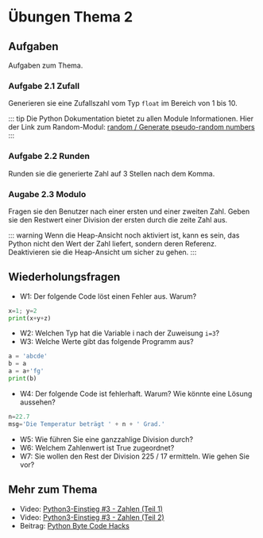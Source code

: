 # Übungen Thema 2

## Aufgaben

Aufgaben zum Thema.

### Aufgabe 2.1 Zufall

Generieren sie eine Zufallszahl vom Typ `float` im Bereich von 1 bis 10.

::: tip
Die Python Dokumentation bietet zu allen Module Informationen. Hier der Link zum Random-Modul: [random / Generate pseudo-random numbers](https://docs.python.org/3/library/random.html#module-random)
:::

### Aufgabe 2.2 Runden

Runden sie die generierte Zahl auf 3 Stellen nach dem Komma.

### Augabe 2.3 Modulo

Fragen sie den Benutzer nach einer ersten und einer zweiten Zahl. Geben sie den Restwert einer Division der ersten durch die zeite Zahl aus.

::: warning
Wenn die Heap-Ansicht noch aktiviert ist, kann es sein, das Python nicht den Wert der Zahl liefert, sondern deren Referenz. Deaktivieren sie die Heap-Ansicht um sicher zu gehen.
:::

## Wiederholungsfragen

* W1: Der folgende Code löst einen Fehler aus. Warum?

```py
x=1; y=2
print(x+y+z)
```

* W2: Welchen Typ hat die Variable i nach der Zuweisung `i=3`?
* W3: Welche Werte gibt das folgende Programm aus?

```py
a = 'abcde'
b = a
a = a+'fg'
print(b)
```

* W4: Der folgende Code ist fehlerhaft. Warum? Wie könnte eine Lösung aussehen?

```py
n=22.7
msg='Die Temperatur beträgt ' + n + ' Grad.'
```

* W5: Wie führen Sie eine ganzzahlige Division durch?
* W6: Welchem Zahlenwert ist True zugeordnet?
* W7: Sie wollen den Rest der Division 225 / 17 ermitteln. Wie gehen Sie vor?

## Mehr zum Thema

* Video: [Python3-Einstieg #3 - Zahlen (Teil 1)](https://youtu.be/uBi17MBFjL0)
* Video: [Python3-Einstieg #3 - Zahlen (Teil 2)](https://youtu.be/oHRNDPqXgpM)
* Beitrag: [Python Byte Code Hacks](http://www.bravegnu.org/blog/python-byte-code-hacks.html)